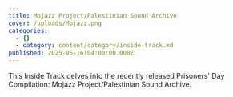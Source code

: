 ```yaml
---
title: Mojazz Project/Palestinian Sound Archive
cover: /uploads/Mojazz.png
categories:
  - {}
  - category: content/category/inside-track.md
published: 2025-05-16T04:00:00.000Z
---
```


This Inside Track delves into the recently released Prisoners' Day Compilation: Mojazz Project/Palestinian Sound Archive.

